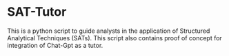 # SAT-Tutor
This is a python script to guide analysts in the application of Structured Analytical Techniques (SATs). This script also contains proof of concept for integration of Chat-Gpt as a tutor.
